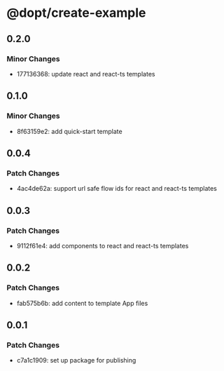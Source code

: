 # @dopt/create-example

## 0.2.0

### Minor Changes

- 177136368: update react and react-ts templates

## 0.1.0

### Minor Changes

- 8f63159e2: add quick-start template

## 0.0.4

### Patch Changes

- 4ac4de62a: support url safe flow ids for react and react-ts templates

## 0.0.3

### Patch Changes

- 9112f61e4: add components to react and react-ts templates

## 0.0.2

### Patch Changes

- fab575b6b: add content to template App files

## 0.0.1

### Patch Changes

- c7a1c1909: set up package for publishing
